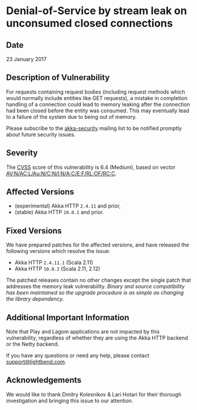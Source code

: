 # Denial-of-Service by stream leak on unconsumed closed connections

## Date

23 January 2017

## Description of Vulnerability

For requests containing request bodies (including request methods which would normally include entities like GET requests),
a mistake in completion handling of a connection could lead to memory leaking after the connection had been closed before the
entity was consumed. This may eventually lead to a failure of the system due to being out of memory.

Please subscribe to the [akka-security](https://groups.google.com/forum/#!forum/akka-security) mailing list to be notified promptly about future security issues.

## Severity

The [CVSS](https://en.wikipedia.org/wiki/CVSS) score of this vulnerability is 6.4 (Medium), based on vector [AV:N/AC:L/Au:N/C:N/I:N/A:C/E:F/RL:OF/RC:C](https://nvd.nist.gov/cvss.cfm?calculator&version=2&vector=%28AV:N/AC:L/Au:N/C:N/I:N/A:C/E:F/RL:OF/RC:C%29).

## Affected Versions

- (experimental) Akka HTTP `2.4.11` and prior,
- (stable) Akka HTTP `10.0.1` and prior.

## Fixed Versions

We have prepared patches for the affected versions, and have released the following versions which resolve the issue:

- Akka HTTP `2.4.11.1` (Scala 2.11)
- Akka HTTP `10.0.2` (Scala 2.11, 2.12)

The patched releases contain no other changes except the single patch that addresses the memory leak vulnerability.
*Binary and source compatibility has been maintained so the upgrade procedure is as simple as changing the library dependency.*

## Additional Important Information

Note that Play and Lagom applications are not impacted by this vulnerability, regardless of whether they are using the Akka HTTP backend or the Netty backend.

If you have any questions or need any help, please contact [support@lightbend.com](mailto:support@lightbend.com).

## Acknowledgements

We would like to thank Dmitry Kolesnikov & Lari Hotari for their thorough investigation and bringing this issue to our attention.
